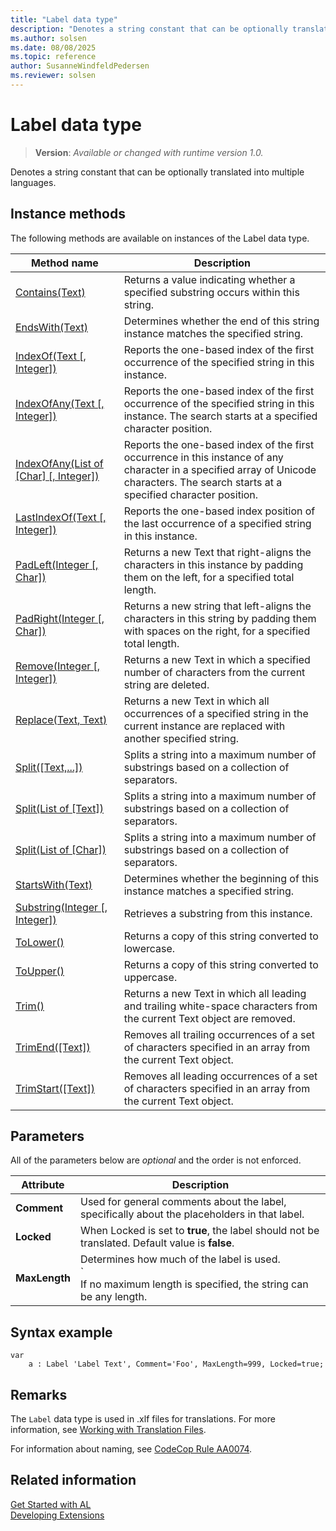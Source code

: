 ```yaml
---
title: "Label data type"
description: "Denotes a string constant that can be optionally translated into multiple languages."
ms.author: solsen
ms.date: 08/08/2025
ms.topic: reference
author: SusanneWindfeldPedersen
ms.reviewer: solsen
---
```

[//]: # (START>DO_NOT_EDIT)
[//]: # (IMPORTANT:Do not edit any of the content between here and the END>DO_NOT_EDIT.)
[//]: # (Any modifications should be made in the .xml files in the ModernDev repo.)
# Label data type
> **Version**: _Available or changed with runtime version 1.0._

Denotes a string constant that can be optionally translated into multiple languages.



## Instance methods
The following methods are available on instances of the Label data type.

|Method name|Description|
|-----------|-----------|
|[Contains(Text)](label-contains-method.md)|Returns a value indicating whether a specified substring occurs within this string.|
|[EndsWith(Text)](label-endswith-method.md)|Determines whether the end of this string instance matches the specified string.|
|[IndexOf(Text [, Integer])](label-indexof-method.md)|Reports the one-based index of the first occurrence of the specified string in this instance.|
|[IndexOfAny(Text [, Integer])](label-indexofany-text-integer-method.md)|Reports the one-based index of the first occurrence of the specified string in this instance. The search starts at a specified character position.|
|[IndexOfAny(List of [Char] [, Integer])](label-indexofany-list[char]-integer-method.md)|Reports the one-based index of the first occurrence in this instance of any character in a specified array of Unicode characters. The search starts at a specified character position.|
|[LastIndexOf(Text [, Integer])](label-lastindexof-method.md)|Reports the one-based index position of the last occurrence of a specified string in this instance.|
|[PadLeft(Integer [, Char])](label-padleft-method.md)|Returns a new Text that right-aligns the characters in this instance by padding them on the left, for a specified total length.|
|[PadRight(Integer [, Char])](label-padright-method.md)|Returns a new string that left-aligns the characters in this string by padding them with spaces on the right, for a specified total length.|
|[Remove(Integer [, Integer])](label-remove-method.md)|Returns a new Text in which a specified number of characters from the current string are deleted.|
|[Replace(Text, Text)](label-replace-method.md)|Returns a new Text in which all occurrences of a specified string in the current instance are replaced with another specified string.|
|[Split([Text,...])](label-split-text-method.md)|Splits a string into a maximum number of substrings based on a collection of separators.|
|[Split(List of [Text])](label-split-list[text]-method.md)|Splits a string into a maximum number of substrings based on a collection of separators.|
|[Split(List of [Char])](label-split-list[char]-method.md)|Splits a string into a maximum number of substrings based on a collection of separators.|
|[StartsWith(Text)](label-startswith-method.md)|Determines whether the beginning of this instance matches a specified string.|
|[Substring(Integer [, Integer])](label-substring-method.md)|Retrieves a substring from this instance.|
|[ToLower()](label-tolower-method.md)|Returns a copy of this string converted to lowercase.|
|[ToUpper()](label-toupper-method.md)|Returns a copy of this string converted to uppercase.|
|[Trim()](label-trim-method.md)|Returns a new Text in which all leading and trailing white-space characters from the current Text object are removed.|
|[TrimEnd([Text])](label-trimend-method.md)|Removes all trailing occurrences of a set of characters specified in an array from the current Text object.|
|[TrimStart([Text])](label-trimstart-method.md)|Removes all leading occurrences of a set of characters specified in an array from the current Text object.|

[//]: # (IMPORTANT: END>DO_NOT_EDIT)

## Parameters

All of the parameters below are *optional* and the order is not enforced.

| Attribute   | Description|
|-------------|--------------|
|**Comment**  | Used for general comments about the label, specifically about the placeholders in that label.|
|**Locked**   | When Locked is set to **true**, the label should not be translated. Default value is **false**.|
|**MaxLength**| Determines how much of the label is used.</br> `<br>If no maximum length is specified, the string can be any length.|

## Syntax example

```al
var
    a : Label 'Label Text', Comment='Foo', MaxLength=999, Locked=true;
```

## Remarks

The `Label` data type is used in .xlf files for translations. For more information, see [Working with Translation Files](../../devenv-work-with-translation-files.md). 

For information about naming, see [CodeCop Rule AA0074](../../analyzers/codecop-aa0074.md).

## Related information

[Get Started with AL](../../devenv-get-started.md)  
[Developing Extensions](../../devenv-dev-overview.md)  